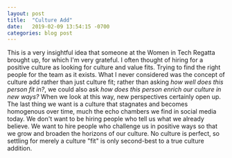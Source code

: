 ```yaml
---
layout: post
title:  "Culture Add"
date:   2019-02-09 13:54:15 -0700
categories: blog post
---
```


This is a very insightful idea that someone at the Women in Tech Regatta brought up, for which I'm very grateful. I often thought of hiring for a positive culture as looking for culture and value fits. Trying to find the right people for the team as it exists. What I never considered was the concept of culture add rather than just culture fit; rather than asking *how well does this person fit in?*, we could also ask *how does this person enrich our culture in new ways?* When we look at this way, new perspectives certainly open up. The last thing we want is a culture that stagnates and becomes homogenous over time, much the echo chambers we find in social media today. We don't want to be hiring people who tell us what we already believe. We want to hire people who challenge us in positive ways so that we grow and broaden the horizons of our culture. No culture is perfect, so settling for merely a culture "fit" is only second-best to a true culture addition. 